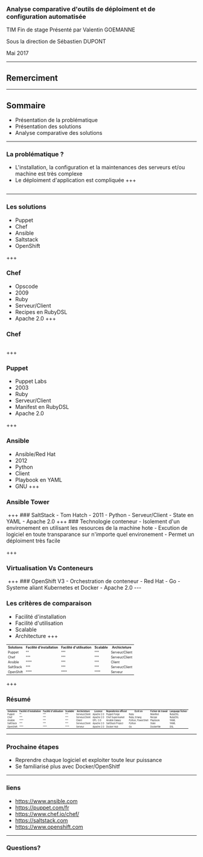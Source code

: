 
### Analyse comparative d'outils de déploiment et de configuration automatisée
TIM Fin de stage
Présenté par Valentin GOEMANNE

Sous la direction de Sébastien DUPONT 

Mai 2017

---
## Remerciment
---
## Sommaire
 - <span class ="fragment">Présentation de la problématique</span>  
 - <span class ="fragment">Présentation des solutions</span>
 - <span class ="fragment">Analyse comparative des solutions </span>

---

### La problématique ?
- <span class="fragment"> L'installation, la configuration et la maintenances des serveurs et/ou machine est très complexe </span>
- <span class="fragment"> Le déploiment d'application est compliquée </span>
+++
<img class="plain" data-src="giphy.gif"/>

---
### Les solutions

- <span class="fragment">Puppet</span>
- <span class="fragment">Chef</span>
- <span class="fragment">Ansible</span>
- <span class="fragment">Saltstack</span>
- <span class="fragment">OpenShift</span>

+++
### Chef
- <span class="fragment">Opscode</span>
- <span class="fragment">2009</span>
- <span class="fragment">Ruby</span>
- <span class="fragment">Serveur/Client</span>
- <span class="fragment">Recipes en RubyDSL</span>
- <span class="fragment">Apache 2.0</span>
+++
### Chef
<img class="plain" data-src="chef_repr.png"/>

+++
### Puppet

- <span class="fragment">Puppet Labs</span>
- <span class="fragment">2003</span>
- <span class="fragment">Ruby</span>
- <span class="fragment">Serveur/Client</span>
- <span class="fragment">Manifest en RubyDSL</span>
- <span class="fragment">Apache 2.0</span>

+++

### Ansible
- <span class="fragment">Ansible/Red Hat</span>
- <span class="fragment">2012</span>
- <span class="fragment">Python</span>
- <span class="fragment">Client</span>
- <span class="fragment">Playbook en YAML</span>
- <span class="fragment">GNU</span>
+++
### Ansible Tower
<img class="plain" data-src="tower-screenshot-blog2.png"/>
+++
### SaltStack
- <span class="fragment">Tom Hatch</span>
- <span class="fragment">2011</span>
- <span class="fragment">Python</span>
- <span class="fragment">Serveur/Client</span>
- <span class="fragment">State en YAML </span>
- <span class="fragment">Apache 2.0</span>
+++
### Technologie conteneur 
- <span class="fragment">Isolement d'un environement en utilisant les resources de la machine hote</span>
- <span class="fragment">Excution de logiciel en toute transparance sur n'importe quel environement</span>
- <span class="fragment"> Permet un déploiment très facile </span>

+++

### Virtualisation Vs Conteneurs

<img class="plain" data-src="CaptureDocker1.png"/>
+++
### OpenShift V3 
- <span class="fragment">Orchestration de conteneur</span>
- <span class="fragment">Red Hat</span>
- <span class="fragment">Go</span>
- <span class="fragment">Systeme aliant Kubernetes et Docker </span>
- <span class="fragment">Apache 2.0</span>
---

### Les critères de comparaison 
- <span class="fragment">Facilité d'installation</span>
- <span class="fragment">Facilité d'utilisation</span>
- <span class="fragment">Scalable</span>
- <span class="fragment">Architecture</span>
+++

<table style="font-size: 60%;">
  <tr>
    <th>Solutions</th>
    <th>Facilité d'installation</th>
    <th>Facilité d'utilisation</th>
    <th>Scalable</th>
    <th>Archicteture</th>
  </tr>
  <tr>
    <td>Puppet</td>
    <td>°°</td>
    <td>°°°</td>
    <td>°°°</td>
    <td>Serveur/Client</td>
  </tr>
    <tr>
    <td>Chef</td>
    <td>°°°</td>
    <td>°°°</td>
    <td>°°°</td>
    <td>Serveur/Client</td>
  </tr>
    <tr>
    <td>Ansible</td>
    <td>°°°°</td>
    <td>°°°</td>
    <td>°°°</td>
    <td>Client</td>
  </tr>
    <tr>
    <td>SaltStack</td>
    <td>°°°</td>
    <td>°°°</td>
    <td>°°°</td>
    <td>Serveur/Client</td>
  </tr>
    <tr>
    <td>OpenShift</td>
    <td>°°°°</td>
    <td>°°°°</td>
    <td>°°°°</td>
    <td>Serveur</td>
  </tr>
</table>


+++
### Résumé 
<table style="font-size: 40%;">
  <tr>
    <th>Solutions</th>
    <th>Facilité d'installation</th>
    <th>Facilité d'utilisation</th>
    <th>Scalable</th>
    <th>Archicteture</th>
    <th>Licence</th>
    <th>Repositeries officiel</th>
    <th>Ecrit en</th>
    <th>Fichier de travail</th>
    <th>Language fichier </th>
  </tr>
  <tr>
    <td>Puppet</td>
    <td>°°</td>
    <td>°°°</td>
    <td>°°°</td>
    <td>Serveur/Client</td>
    <td>Apache 2.0</td>
    <td>Puppet Forge</td>
    <td>Ruby</td>
    <td>Manifest</td>
    <td>RubyDSL</td>
  </tr>
    <tr>
    <td>Chef</td>
    <td>°°°</td>
    <td>°°°</td>
    <td>°°°</td>
    <td>Serveur/Client</td>
    <td>Apache 2.0</td>
    <td>Chef Supermarket</td>
    <td>Ruby, Erlang</td>
    <td>Recipe</td>
    <td>RubyDSL</td>
  </tr>
    <tr>
    <td>Ansible</td>
    <td>°°°°</td>
    <td>°°°</td>
    <td>°°°</td>
    <td>Client</td>
    <td>GPL-3.0</td>
    <td>Ansible Galaxy</td>
    <td>Python, PowerShell</td>
    <td>Playbook</td>
    <td>YAML</td>
  </tr>
    <tr>
    <td>SaltStack</td>
    <td>°°°</td>
    <td>°°°</td>
    <td>°°°</td>
    <td>Serveur/Client</td>
    <td>Apache 2.0</td>
    <td>SaltStack Project</td>
    <td>Python</td>
    <td>State</td>
    <td>YAML</td>
  </tr>
    <tr>
    <td>OpenShift</td>
    <td>°°°°</td>
    <td>°°°°</td>
    <td>°°°°</td>
    <td>Serveur</td>
    <td>Apache 2.0</td>
    <td>Docker Hub</td>
    <td>Go</td>
    <td>Dockerfile</td>
    <td>DSL</td>
  </tr>
</table>

---
### Prochaine étapes 

- <span class="fragment">Reprendre chaque logiciel et exploiter toute leur puissance</span>
- <span class="fragment">Se familiarisé plus avec Docker/OpenShitf </span>
---

### liens

- https://www.ansible.com
- https://puppet.com/fr
- https://www.chef.io/chef/
- https://saltstack.com
- https://www.openshift.com

---

### Questions? 


